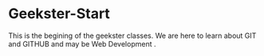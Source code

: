 # Geekster-Start
This is the begining of the geekster classes. We are here to learn about GIT and GITHUB and may be Web Development .
